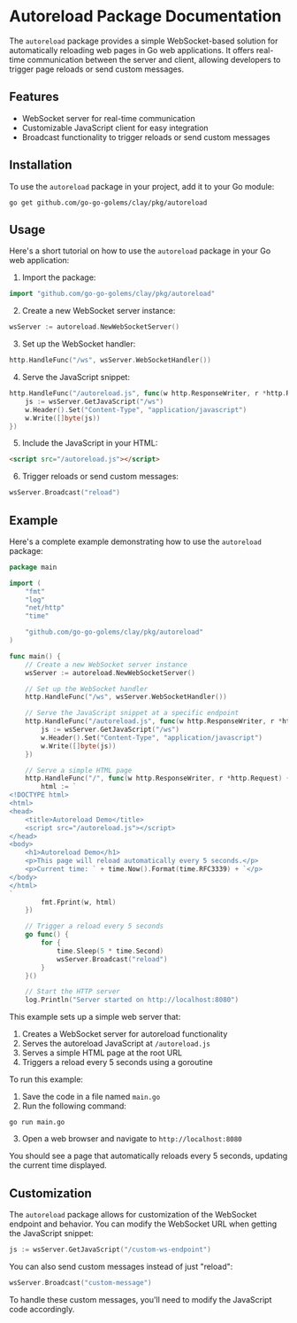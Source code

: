 # Autoreload Package Documentation

The `autoreload` package provides a simple WebSocket-based solution for automatically reloading web pages in Go web applications. It offers real-time communication between the server and client, allowing developers to trigger page reloads or send custom messages.

## Features

- WebSocket server for real-time communication
- Customizable JavaScript client for easy integration
- Broadcast functionality to trigger reloads or send custom messages

## Installation

To use the `autoreload` package in your project, add it to your Go module:

```
go get github.com/go-go-golems/clay/pkg/autoreload
```

## Usage

Here's a short tutorial on how to use the `autoreload` package in your Go web application:

1. Import the package:

```go
import "github.com/go-go-golems/clay/pkg/autoreload"
```

2. Create a new WebSocket server instance:

```go
wsServer := autoreload.NewWebSocketServer()
```

3. Set up the WebSocket handler:

```go
http.HandleFunc("/ws", wsServer.WebSocketHandler())
```

4. Serve the JavaScript snippet:

```go
http.HandleFunc("/autoreload.js", func(w http.ResponseWriter, r *http.Request) {
    js := wsServer.GetJavaScript("/ws")
    w.Header().Set("Content-Type", "application/javascript")
    w.Write([]byte(js))
})
```

5. Include the JavaScript in your HTML:

```html
<script src="/autoreload.js"></script>
```

6. Trigger reloads or send custom messages:

```go
wsServer.Broadcast("reload")
```

## Example

Here's a complete example demonstrating how to use the `autoreload` package:


```go
package main

import (
	"fmt"
	"log"
	"net/http"
	"time"

	"github.com/go-go-golems/clay/pkg/autoreload"
)

func main() {
	// Create a new WebSocket server instance
	wsServer := autoreload.NewWebSocketServer()

	// Set up the WebSocket handler
	http.HandleFunc("/ws", wsServer.WebSocketHandler())

	// Serve the JavaScript snippet at a specific endpoint
	http.HandleFunc("/autoreload.js", func(w http.ResponseWriter, r *http.Request) {
		js := wsServer.GetJavaScript("/ws")
		w.Header().Set("Content-Type", "application/javascript")
		w.Write([]byte(js))
	})

	// Serve a simple HTML page
	http.HandleFunc("/", func(w http.ResponseWriter, r *http.Request) {
		html := `
<!DOCTYPE html>
<html>
<head>
    <title>Autoreload Demo</title>
    <script src="/autoreload.js"></script>
</head>
<body>
    <h1>Autoreload Demo</h1>
    <p>This page will reload automatically every 5 seconds.</p>
    <p>Current time: ` + time.Now().Format(time.RFC3339) + `</p>
</body>
</html>
`
		fmt.Fprint(w, html)
	})

	// Trigger a reload every 5 seconds
	go func() {
		for {
			time.Sleep(5 * time.Second)
			wsServer.Broadcast("reload")
		}
	}()

	// Start the HTTP server
	log.Println("Server started on http://localhost:8080")
```


This example sets up a simple web server that:

1. Creates a WebSocket server for autoreload functionality
2. Serves the autoreload JavaScript at `/autoreload.js`
3. Serves a simple HTML page at the root URL
4. Triggers a reload every 5 seconds using a goroutine

To run this example:

1. Save the code in a file named `main.go`
2. Run the following command:

```
go run main.go
```

3. Open a web browser and navigate to `http://localhost:8080`

You should see a page that automatically reloads every 5 seconds, updating the current time displayed.

## Customization

The `autoreload` package allows for customization of the WebSocket endpoint and behavior. You can modify the WebSocket URL when getting the JavaScript snippet:

```go
js := wsServer.GetJavaScript("/custom-ws-endpoint")
```

You can also send custom messages instead of just "reload":

```go
wsServer.Broadcast("custom-message")
```

To handle these custom messages, you'll need to modify the JavaScript code accordingly.
